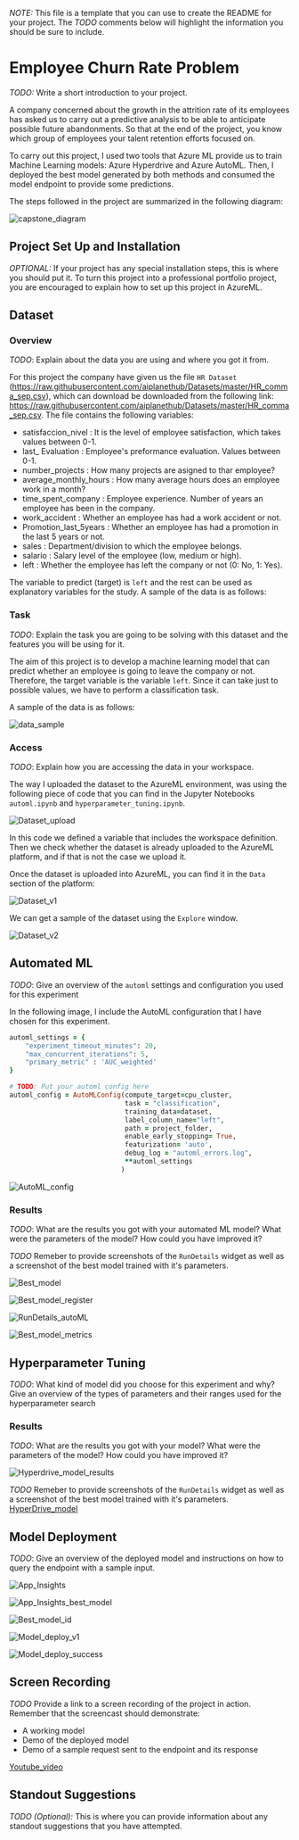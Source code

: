 *NOTE:* This file is a template that you can use to create the README for your project. The *TODO* comments below will highlight the information you should be sure to include.

# Employee Churn Rate Problem

*TODO:* Write a short introduction to your project.

A company concerned about the growth in the attrition rate of its employees has asked us to carry out a predictive analysis to be able to anticipate possible future abandonments. So that at the end of the project, you know which group of employees your talent retention efforts focused on.

To carry out this project, I used two tools that Azure ML provide us to train Machine Learning models: Azure Hyperdrive and Azure AutoML. Then, I deployed the best model generated by both methods and consumed the model endpoint to provide some predictions.

The steps followed in the project are summarized in the following diagram:

![capstone_diagram](./screenshots/capstone-diagram.png)

## Project Set Up and Installation
*OPTIONAL:* If your project has any special installation steps, this is where you should put it. To turn this project into a professional portfolio project, you are encouraged to explain how to set up this project in AzureML.



## Dataset

### Overview
*TODO*: Explain about the data you are using and where you got it from.

For this project the company have given us the file `HR Dataset` (https://raw.githubusercontent.com/aiplanethub/Datasets/master/HR_comma_sep.csv), which can download be downloaded from the following link: https://raw.githubusercontent.com/aiplanethub/Datasets/master/HR_comma_sep.csv. The file contains the following variables:

  * satisfaccion_nivel : It is the level of employee satisfaction, which takes values between 0-1.
  * last_ Evaluation : Employee's preformance evaluation. Values between 0-1.
  * number_projects : How many projects are asigned to thar employee?
  * average_monthly_hours : How many average hours does an employee work in a month?
  * time_spent_company : Employee experience. Number of years an employee has been in the company.
  * work_accident : Whether an employee has had a work accident or not.
  * Promotion_last_5years : Whether an employee has had a promotion in the last 5 years or not.
  * sales : Department/division to which the employee belongs.
  * salario : Salary level of the employee (low, medium or high).
  * left : Whether the employee has left the company or not (0: No, 1: Yes).


The variable to predict (target) is `left` and the rest can be used as explanatory variables for the study. A sample of the data is as follows:




### Task
*TODO*: Explain the task you are going to be solving with this dataset and the features you will be using for it.

The aim of this project is to develop a machine learning model that can predict whether an employee is going to leave the company or not. Therefore, the target variable is the variable `left`. Since it can take just to possible values, we have to perform a classification task. 

A sample of the data is as follows:

![data_sample](./screenshots/data_sample.png)

### Access
*TODO*: Explain how you are accessing the data in your workspace.

The way I uploaded the dataset to the AzureML environment, was using the following piece of code that you can find in the Jupyter Notebooks `automl.ipynb` and `hyperparameter_tuning.ipynb`.

![Dataset_upload](./screenshots/Dataset_upload_AzureML.png)

In this code we defined a variable that includes the workspace definition. Then we check whether the dataset is already uploaded to the AzureML platform, and if that is not the case we upload it.

Once the dataset is uploaded into AzureML, you can find it in the `Data` section of the platform:

![Dataset_v1](./screenshots/registered_dataset.PNG)

We can get a sample of the dataset using the `Explore` window.

![Dataset_v2](./screenshots/registered_dataset_v2.PNG)

## Automated ML
*TODO*: Give an overview of the `automl` settings and configuration you used for this experiment

In the following image, I include the AutoML configuration that I have chosen for this experiment.

```ruby
automl_settings = {
    "experiment_timeout_minutes": 20,
    "max_concurrent_iterations": 5,
    "primary_metric" : 'AUC_weighted'
}

# TODO: Put your automl config here
automl_config = AutoMLConfig(compute_target=cpu_cluster,
                             task = "classification",
                             training_data=dataset,
                             label_column_name="left",   
                             path = project_folder,
                             enable_early_stopping= True,
                             featurization= 'auto',
                             debug_log = "automl_errors.log",
                             **automl_settings
                            )

```

![AutoML_config](./screenshots/AutoML_config.png)


### Results
*TODO*: What are the results you got with your automated ML model? What were the parameters of the model? How could you have improved it?

*TODO* Remeber to provide screenshots of the `RunDetails` widget as well as a screenshot of the best model trained with it's parameters.

![Best_model](./screenshots/TrainingRuns_AutoML.PNG)

![Best_model_register](./screenshots/Best_model_register.PNG)

![RunDetails_autoML](./screenshots/RunDetails_autoML.PNG)

![Best_model_metrics](./screenshots/Model_metrics.PNG)

## Hyperparameter Tuning
*TODO*: What kind of model did you choose for this experiment and why? Give an overview of the types of parameters and their ranges used for the hyperparameter search


### Results
*TODO*: What are the results you got with your model? What were the parameters of the model? How could you have improved it?

![Hyperdrive_model_results](./screenshots/Hyperdrive_model_results.PNG)

*TODO* Remeber to provide screenshots of the `RunDetails` widget as well as a screenshot of the best model trained with it's parameters.
[HyperDrive_model](./screenshots/HyperDrive_model_registration.PNG)

## Model Deployment
*TODO*: Give an overview of the deployed model and instructions on how to query the endpoint with a sample input.

![App_Insights](./screenshots/App_Insights_logs.PNG)

![App_Insights_best_model](./screenshots/Best_model_appInsights.PNG)

![Best_model_id](./screenshots/Best_model_id.PNG)

![Model_deploy_v1](./screenshots/Best_model_endpoint.PNG)

![Model_deploy_success](./screenshots/Best_model_endpoint_success.PNG)




## Screen Recording
*TODO* Provide a link to a screen recording of the project in action. Remember that the screencast should demonstrate:
- A working model
- Demo of the deployed  model
- Demo of a sample request sent to the endpoint and its response

[Youtube_video](https://youtu.be/NHvwtG6lIeE?feature=shared&t=33)

## Standout Suggestions
*TODO (Optional):* This is where you can provide information about any standout suggestions that you have attempted.
